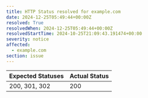 ```yaml
---
title: HTTP Status resolved for example.com
date: 2024-12-25T05:49:44+00:00Z
resolved: True
resolvedWhen: 2024-12-25T05:49:44+00:00Z
resolvedStartTime: 2024-10-25T21:09:43.191474+00:00
severity: notice
affected:
  - example.com
section: issue
---
```


| Expected Statuses | Actual Status  |
|-------------------|----------------|
| 200, 301, 302 | 200 |
